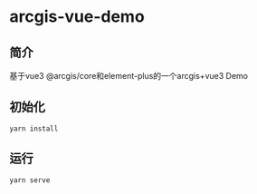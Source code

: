 # arcgis-vue-demo

## 简介
  基于vue3 @arcgis/core和element-plus的一个arcgis+vue3 Demo
## 初始化
```
yarn install
```
## 运行
```
yarn serve
```